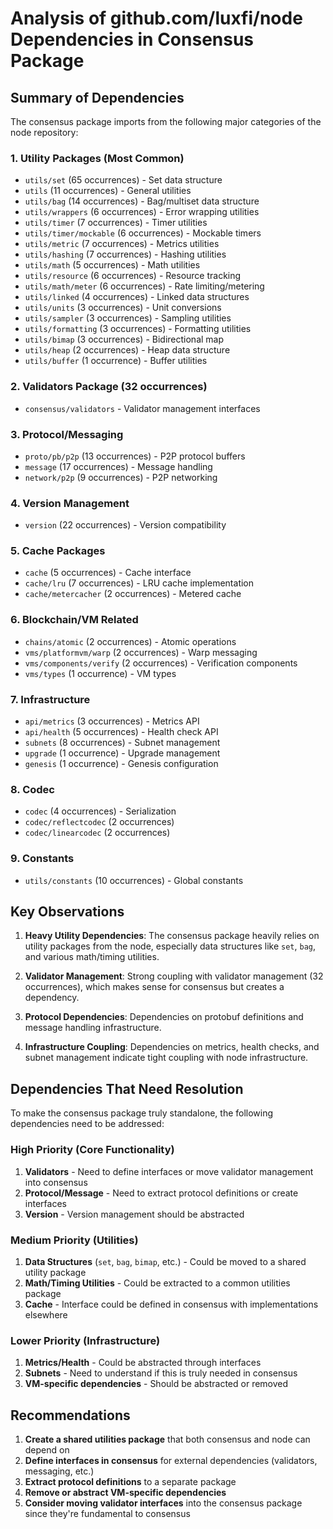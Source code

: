 # Analysis of github.com/luxfi/node Dependencies in Consensus Package

## Summary of Dependencies

The consensus package imports from the following major categories of the node repository:

### 1. **Utility Packages** (Most Common)
- `utils/set` (65 occurrences) - Set data structure
- `utils` (11 occurrences) - General utilities
- `utils/bag` (14 occurrences) - Bag/multiset data structure
- `utils/wrappers` (6 occurrences) - Error wrapping utilities
- `utils/timer` (7 occurrences) - Timer utilities
- `utils/timer/mockable` (6 occurrences) - Mockable timers
- `utils/metric` (7 occurrences) - Metrics utilities
- `utils/hashing` (7 occurrences) - Hashing utilities
- `utils/math` (5 occurrences) - Math utilities
- `utils/resource` (6 occurrences) - Resource tracking
- `utils/math/meter` (6 occurrences) - Rate limiting/metering
- `utils/linked` (4 occurrences) - Linked data structures
- `utils/units` (3 occurrences) - Unit conversions
- `utils/sampler` (3 occurrences) - Sampling utilities
- `utils/formatting` (3 occurrences) - Formatting utilities
- `utils/bimap` (3 occurrences) - Bidirectional map
- `utils/heap` (2 occurrences) - Heap data structure
- `utils/buffer` (1 occurrence) - Buffer utilities

### 2. **Validators Package** (32 occurrences)
- `consensus/validators` - Validator management interfaces

### 3. **Protocol/Messaging** 
- `proto/pb/p2p` (13 occurrences) - P2P protocol buffers
- `message` (17 occurrences) - Message handling
- `network/p2p` (9 occurrences) - P2P networking

### 4. **Version Management**
- `version` (22 occurrences) - Version compatibility

### 5. **Cache Packages**
- `cache` (5 occurrences) - Cache interface
- `cache/lru` (7 occurrences) - LRU cache implementation
- `cache/metercacher` (2 occurrences) - Metered cache

### 6. **Blockchain/VM Related**
- `chains/atomic` (2 occurrences) - Atomic operations
- `vms/platformvm/warp` (2 occurrences) - Warp messaging
- `vms/components/verify` (2 occurrences) - Verification components
- `vms/types` (1 occurrence) - VM types

### 7. **Infrastructure**
- `api/metrics` (3 occurrences) - Metrics API
- `api/health` (5 occurrences) - Health check API
- `subnets` (8 occurrences) - Subnet management
- `upgrade` (1 occurrence) - Upgrade management
- `genesis` (1 occurrence) - Genesis configuration

### 8. **Codec**
- `codec` (4 occurrences) - Serialization
- `codec/reflectcodec` (2 occurrences) 
- `codec/linearcodec` (2 occurrences)

### 9. **Constants**
- `utils/constants` (10 occurrences) - Global constants

## Key Observations

1. **Heavy Utility Dependencies**: The consensus package heavily relies on utility packages from the node, especially data structures like `set`, `bag`, and various math/timing utilities.

2. **Validator Management**: Strong coupling with validator management (32 occurrences), which makes sense for consensus but creates a dependency.

3. **Protocol Dependencies**: Dependencies on protobuf definitions and message handling infrastructure.

4. **Infrastructure Coupling**: Dependencies on metrics, health checks, and subnet management indicate tight coupling with node infrastructure.

## Dependencies That Need Resolution

To make the consensus package truly standalone, the following dependencies need to be addressed:

### High Priority (Core Functionality)
1. **Validators** - Need to define interfaces or move validator management into consensus
2. **Protocol/Message** - Need to extract protocol definitions or create interfaces
3. **Version** - Version management should be abstracted

### Medium Priority (Utilities)
1. **Data Structures** (`set`, `bag`, `bimap`, etc.) - Could be moved to a shared utility package
2. **Math/Timing Utilities** - Could be extracted to a common utilities package
3. **Cache** - Interface could be defined in consensus with implementations elsewhere

### Lower Priority (Infrastructure)
1. **Metrics/Health** - Could be abstracted through interfaces
2. **Subnets** - Need to understand if this is truly needed in consensus
3. **VM-specific dependencies** - Should be abstracted or removed

## Recommendations

1. **Create a shared utilities package** that both consensus and node can depend on
2. **Define interfaces in consensus** for external dependencies (validators, messaging, etc.)
3. **Extract protocol definitions** to a separate package
4. **Remove or abstract VM-specific dependencies**
5. **Consider moving validator interfaces** into the consensus package since they're fundamental to consensus